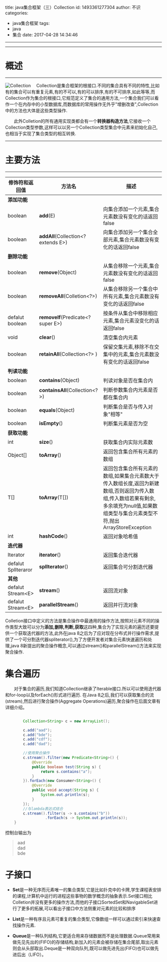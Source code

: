 title: java集合框架（三）Collection
id: 1493361277304
author: 不识
categories:
  - java集合框架
tags:
  - java
  - 集合
date: 2017-04-28 14:34:46
---
***
# 概述
***
![Collection](http://www.processon.com/chart_image/58e8a70ae4b01f83d25e1b79.png)
　Collection是集合框架的根接口.不同的集合具有不同的特性,比如有的集合可以有重复元素,有的不可以,有的可以排序,有的不可排序,如此等等,而Collection作为集合的根接口,它规范定义了集合的通用方法,一个集合我们可以看作一个在内存中的小型数据库,而数据库的常用操作无外乎"增删改查",Collection中的方法也大体是这些类型操作.

　　此外Colletion的所有通用实现类都会有一个**转换器构造方法**,它接收一个Collection类型参数,这样可以以另一个Collection类型集合中元素来初始化自己,也相当于实现了集合类型的相互转换.
  
<!-- more -->
***
# 主要方法
***
|修饰符和返回值|方法名|描述|
|--------------|------|----|
|**添加功能**|||
|boolean|**add**(E)	|向集合添加一个元素,集合元素数没有变化的话返回false|
|boolean|**addAll**(Collection<? extends E>)|向集合添加另一个集合全部元素,集合元素数没有变化的话返回false|
|**删除功能**|||
|boolean|**remove**(Object)|从集合移除一个元素,集合元素数没有变化的话返回false|
|boolean|**removeAll**(Colletion<?>)|从集合移除另一个集合中所有元素,集合元素数没有变化的话返回false|
|defalut boolean|**removeIf**(Predicate<? super E>)|按条件从集合中移除相应元素,集合元素没变化的话返回false|
|void|**clear**()| 清空集合内元素|
|boolean|**retainAll**(Collection<?> )|	保留交集元素,移除不在交集中的元素,集合元素数没有变化的话返回false|
|**判读功能**|||
|boolean|**contains**(Object)|	判读对象是否在集合内|
|boolean|**containsAll**(Collection<?>)|	判断参数集合内元素是否都在集合内|
|boolean|**equals**(Object)|	判断集合是否与传入对象"相等"|
|boolean |**isEmpty**()|判断集元素是否为空 |
|**获取功能**|||
|int|**size**()|获取集合内实际元素数|
|Object[]|**toArray**()|返回包含集合所有元素的数组|
|T[]|**toArray**(T[])|返回包含集合所有元素的数组,如果集合元素数大于传入数组长度,返回为新建数组,否则返回为传入数组,传入数组若果有剩余,多余填充为null值,如果数组类型与集合元素类型不符,抛出ArrayStoreException|
|int|**hashCode**()|返回对象哈希值|
|**迭代器**|
|Iterator|**iterator**()|返回集合迭代器|
|defalut SplIteraror|**splIterator**()|	返回集合可分割迭代器|
|**其他**|||
|defalut Stream&lt;E&gt;|**stream**()|返回流对象|
|defalut Stream&lt;E&gt;|**parallelStream**()|	返回并行流对象| 

Colletion接口中定义的方法是集合操作中最通用的操作方法,按照对元素不同的操作类型大致可以分为**添加,删除,判断,获取**这四种,集合为了实现元素的遍历还要提供一个获取迭代器的方法,此外在java 8之后为了应对现在分布式并行操作需求,提供了一个可分割迭代器spliterator(),为了方便开发者对集合元素快速遍历和处理,java 8新提出的聚合操作概念,可以通过stream()和parallelStream()方法来实现聚合操作.

# 集合遍历
　　对于集合的遍历,我们知道Collection继承了Iterable接口.所以可以使用迭代器和for-loop以及forEach()形式进行遍历. 在Java 8之后,我们可以获取集合的流(stream),然后进行聚合操作(Aggregate Operations)遍历,聚合操作在后面文章有详细介绍。
```java

        Collection<String> c = new ArrayList();

        c.add("aad");
        c.add("bde");
        c.add("cdf");
        c.add("dad");

        //使用聚合操作
        c.stream().filter(new Predicate<String>() {
            @Override
            public boolean test(String s) {
                return s.contains("a");
            }
        }).forEach(new Consumer<String>() {
            @Override
            public void accept(String s) {
                System.out.println(s);
            }
        });
        //与lambda表达式结合
        c.stream().filter(s -> s.contains("b"))
                  .forEach(s -> System.out.println(s));
    }

```

控制台输出为
>aad  
>dad  
>bde  

# 子接口
- **Set**是一种无序而元素唯一的集合类型,它是比如扑克中的卡牌,学生课程表安排的课程,计算机中运行的进程这些事物的数学概念的抽象表示.Set接口相比Colletion并没有更多的操作方法,而他的子接口SortedSet和NavigableSet进行了更多的拓展,可以看出子接口中方法侧重对元素的比较和排序

- **List**是一种有序且元素可重复的集合类型,它像数组一样可以通过索引来快速查找操作元素.

- **Queue**是一种队列结构,它更适合用来存储数据而不是处理数据.Queue常用来做先见先出的(FIFO)的存储结构,新加入的元素会被存储在集合尾部,取出元素则会从头部取出.Deque是一种双向队列,既可以做先进先出(FIFO)也可以做先进后出（LIFO）。